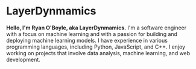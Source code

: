 # LayerDynmamics

**Hello, I'm Ryan O'Boyle, aka LayerDynmamics.** I'm a software engineer with a focus on machine learning and  with a passion for building and deploying machine learning models. I have experience in various programming languages, including Python, JavaScript, and C++. I enjoy working on projects that involve data analysis, machine learning, and web development.